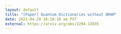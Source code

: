 ```yaml
---
layout: default
title: "[Paper] Quantum Dictionaries without QRAM"
date: 2022-04-29 16:10:10 am PST
external: https://arxiv.org/abs/2204.13835
---
```

